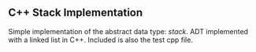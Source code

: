 ## C++ Stack Implementation
Simple implementation of the abstract data type: *stack*. ADT implemented with a linked list in C++.
Included is also the test cpp file.
